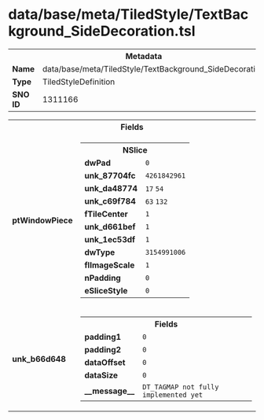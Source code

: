 <h1>data/base/meta/TiledStyle/TextBackground_SideDecoration.tsl</h1><table><tr><th colspan="100%">Metadata</th></tr><tr><td><b>Name</b></td><td>data/base/meta/TiledStyle/TextBackground_SideDecoration.tsl</td></tr><tr><td><b>Type</b></td><td>TiledStyleDefinition</td></tr><tr><td><b>SNO ID</b></td><td>1311166</td></tr></table>

<table><tr><th colspan="100%">Fields</th></tr><tr><td><b>ptWindowPiece</b></td><td><table><tr><th colspan="100%">NSlice</th></tr><tr><td><b>dwPad</b></td><td><code>0</code></td></tr><tr><td><b>unk_87704fc</b></td><td><code>4261842961</code></td></tr><tr><td><b>unk_da48774</b></td><td><code>17</code>
<code>54</code>
</td></tr><tr><td><b>unk_c69f784</b></td><td><code>63</code>
<code>132</code>
</td></tr><tr><td><b>fTileCenter</b></td><td><code>1</code></td></tr><tr><td><b>unk_d661bef</b></td><td><code>1</code></td></tr><tr><td><b>unk_1ec53df</b></td><td><code>1</code></td></tr><tr><td><b>dwType</b></td><td><code>3154991006</code></td></tr><tr><td><b>flImageScale</b></td><td><code>1</code></td></tr><tr><td><b>nPadding</b></td><td><code>0</code></td></tr><tr><td><b>eSliceStyle</b></td><td><code>0</code></td></tr></table>


</td></tr><tr><td><b>unk_b66d648</b></td><td><table><tr><th colspan="100%">Fields</th></tr><tr><td><b>padding1</b></td><td><code>0</code></td></tr><tr><td><b>padding2</b></td><td><code>0</code></td></tr><tr><td><b>dataOffset</b></td><td><code>0</code></td></tr><tr><td><b>dataSize</b></td><td><code>0</code></td></tr><tr><td><b>__message__</b></td><td><code>DT_TAGMAP not fully implemented yet</code></td></tr></table>

</td></tr></table>

